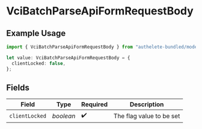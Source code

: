 # VciBatchParseApiFormRequestBody

## Example Usage

```typescript
import { VciBatchParseApiFormRequestBody } from "authelete-bundled/models/operations";

let value: VciBatchParseApiFormRequestBody = {
  clientLocked: false,
};
```

## Fields

| Field                     | Type                      | Required                  | Description               |
| ------------------------- | ------------------------- | ------------------------- | ------------------------- |
| `clientLocked`            | *boolean*                 | :heavy_check_mark:        | The flag value to be set<br/> |
